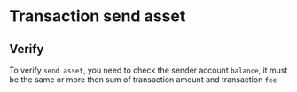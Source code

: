 # Transaction send asset

## Verify

To verify `send asset`, you need to check the sender account `balance`, it must be the same or more then sum of transaction amount and transaction `fee`
